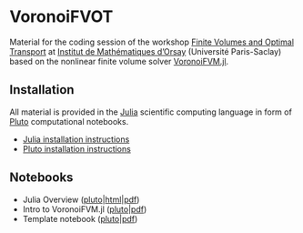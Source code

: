 # VoronoiFVOT

Material for the coding session of the workshop [Finite Volumes and Optimal Transport](https://project.inria.fr/fvot/) at  [Institut de Mathématiques d’Orsay](https://www.imo.universite-paris-saclay.fr/en/) (Université Paris-Saclay) based on the nonlinear finite volume solver [VoronoiFVM.jl](https://github.com/j-fu/VoronoiFVM.jl).

## Installation

All material is provided in the [Julia](https://julialang.org) scientific computing language in form of [Pluto](https://plutojl.org) computational notebooks.

- [Julia installation instructions](https://julialang.org/downloads)
- [Pluto installation instructions](https://plutojl.org/#install)

## Notebooks

- Julia Overview ([pluto](JuliaOverview.jl)|[html](https://www.wias-berlin.de/people/fuhrmann/blobs/JuliaOverview.html)|[pdf](https://www.wias-berlin.de/people/fuhrmann/blobs/JuliaOverview.pdf))
- Intro to VoronoiFVM.jl ([pluto](VoronoiFVMIntro.jl)|[pdf](rendered/VoronoiFVMIntro.pdf))
- Template notebook  ([pluto](VoronoiFVMTemplate.jl)|[pdf](rendered/VoronoiFVMTemplate.pdf))
